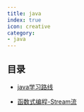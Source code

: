 ```yaml
---
title: java
index: true
icon: creative
category:
- java
---
```


## 目录

- [java学习路线](01.Java学习路线.md)

- [函数式编程-Stream流](02.函数式编程-Stream流.md)
